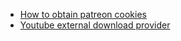 - [How to obtain patreon cookies](https://github.com/patrickkfkan/patreon-dl/wiki/How-to-obtain-Cookie)
- [Youtube external download provider](https://github.com/patrickkfkan/patreon-dl/blob/master/docs/Library.md#external-downloaders)